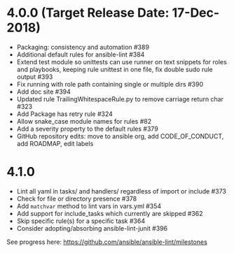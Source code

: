 # 4.0.0 (Target Release Date: 17-Dec-2018)

* Packaging: consistency and automation #389
* Additional default rules for ansible-lint #384
* Extend test module so unittests can use runner on text snippets for roles and playbooks, keeping rule unittest in one file, fix double sudo rule output #393
* Fix running with role path containing single or multiple dirs #390
* Add doc site #394
* Updated rule TrailingWhitespaceRule.py to remove carriage return char #323
* Add Package has retry rule #324
* Allow snake_case module names for rules #82
* Add a severity property to the default rules #379
* GitHub repository edits: move to ansible org, add CODE_OF_CONDUCT, add ROADMAP, edit labels

# 4.1.0

* Lint all yaml in tasks/ and handlers/ regardless of import or include #373
* Check for file or directory presence #378
* Add `matchvar` method to lint vars in vars.yml #354
* Add support for include_tasks which currently are skipped #362
* Skip specific rule(s) for a specific task #364
* Consider adopting/absorbing ansible-lint-junit #396

See progress here: https://github.com/ansible/ansible-lint/milestones
